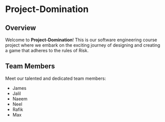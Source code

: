 # Project-Domination

## Overview

Welcome to **Project-Domination**! This is our software engineering course project where we embark on the exciting journey of designing and creating a game that adheres to the rules of Risk.

## Team Members

Meet our talented and dedicated team members:

- James
- Jalil
- Naeem
- Neel
- Rafik
- Max
